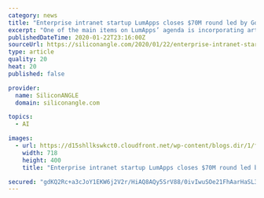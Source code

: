 ```yaml
---
category: news
title: "Enterprise intranet startup LumApps closes $70M round led by Goldman Sachs"
excerpt: "One of the main items on LumApps’ agenda is incorporating artificial intelligence into its platform. The startup will build AI features to highlight important items for users prevent and sensitive data from accidentally being shared in a way that may violate security or privacy policies. LumApps has raised $100 million in funding to date."
publishedDateTime: 2020-01-22T23:16:00Z
sourceUrl: https://siliconangle.com/2020/01/22/enterprise-intranet-startup-lumapps-closes-70m-round-led-goldman-sachs/
type: article
quality: 20
heat: 20
published: false

provider:
  name: SiliconANGLE
  domain: siliconangle.com

topics:
  - AI

images:
  - url: https://d15shllkswkct0.cloudfront.net/wp-content/blogs.dir/1/files/2020/01/lumapps.png
    width: 718
    height: 400
    title: "Enterprise intranet startup LumApps closes $70M round led by Goldman Sachs"

secured: "gdKQ2Rc+a3cJoY1EKW6j2V2r/HiAQ8AQy5SrV88/0ivIwuSOe21FhAarHaSL3k17U60M5Fg12aN0tplPzdZMMQF+uh8MqbVaUP8mt9JmvJbYXSJbQKqAJXHXRg17cqTR8KxrOPAzuiIYCLsr163iqCaay17SXxBDDj7vNOyxjZ09uFSsFCbDHYdJiGDIsPUOg/LkBs+Ab+UWhKMAgXTElDRBOesqeYrKNRJ7wuHndFX1g2CnzSMJHY3u6TckdPWobeYLqGByWHRoAZ4eOaz/SvVUpTYICHrBQL/QRUhUj9g=;vvaD687p/XeLCl6axNz6Jg=="
---
```


